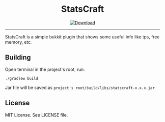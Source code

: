 <h1 align="center">StatsCraft</h1>

[<p align="center"><img src="https://img.shields.io/badge/Download-1.1.2-brightgreen?style=for-the-badge" alt="Download">](https://github.com/snr1s/statscraft/releases/download/v1.1.2/statscraft-1.1.2.jar)</p>

---

StatsCraft is a simple bukkit plugin that shows some useful info like tps, free memory, etc.

## Building

Open terminal in the project's root, run:

```
./gradlew build
```

Jar file will be saved as `project's root/build/libs/statscraft-x.x.x.jar`

## License

MIT License. See LICENSE file.
